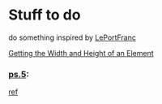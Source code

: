 # Stuff to do
do something inspired by [LePortFranc](https://leportfranc.ch/)

[Getting the Width and Height of an Element](https://www.javascripttutorial.net/javascript-dom/javascript-width-height/)

### [ps.5](https://p5js.org/):
[ref](https://p5js.org/reference/)